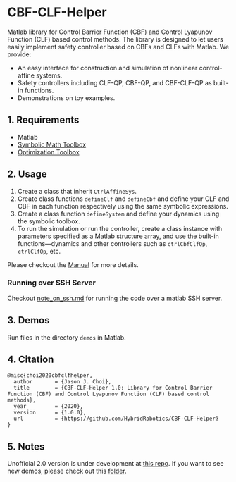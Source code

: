# CBF-CLF-Helper
Matlab library for Control Barrier Function (CBF) and Control Lyapunov Function (CLF) based control methods. The library is designed to let users easily implement safety controller based on CBFs and CLFs with Matlab. We provide:
- An easy interface for construction and simulation of nonlinear control-affine systems.
- Safety controllers including CLF-QP, CBF-QP, and CBF-CLF-QP as built-in functions.
- Demonstrations on toy examples.


## 1. Requirements
- Matlab
- [Symbolic Math Toolbox](https://www.mathworks.com/products/symbolic.html)
- [Optimization Toolbox](https://www.mathworks.com/products/optimization.html)



## 2. Usage
1. Create a class that inherit `CtrlAffineSys`.
3. Create class functions `defineClf` and `defineCbf` and define your CLF and CBF in each function respectively using the same symbolic expressions.
2. Create a class function `defineSystem` and define your dynamics using the symbolic toolbox.
4. To run the simulation or run the controller, create a class instance with parameters specified as a Matlab structure array, and use the built-in functions—dynamics and other controllers such as `ctrlCbfClfQp`, `ctrlClfQp`, etc.

Please checkout the [Manual](https://github.com/HybridRobotics/CBF-CLF-Helper/blob/master/Manual_v1.pdf) for more details.

### Running over SSH Server
Checkout [note_on_ssh.md](./note_on_ssh.md) for running the code over a matlab SSH server.

## 3. Demos
Run files in the directory `demos` in Matlab.

## 4. Citation
```
@misc{choi2020cbfclfhelper,
  author       = {Jason J. Choi},
  title        = {CBF-CLF-Helper 1.0: Library for Control Barrier Function (CBF) and Control Lyapunov Function (CLF) based control methods},
  year         = {2020},
  version      = {1.0.0},
  url          = {https://github.com/HybridRobotics/CBF-CLF-Helper}
}
```

## 5. Notes
Unofficial 2.0 version is under development at [this repo](https://github.com/ChoiJangho/CBF-CLF-Helper).
If you want to see new demos, please check out this [folder](https://github.com/ChoiJangho/CBF-CLF-Helper/tree/feedback_linearization/demos).
